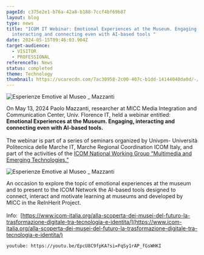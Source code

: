 ```yaml
---
pageId: c375e2e1-b76a-42a8-b188-7ccf4bf69b87
layout: blog
type: news
title: "ICOM IT Webinar: Emotional Experiences at the Museum. Engaging,
  interacting and connecting even with AI-based tools "
date: 2024-05-15T09:46:03.904Z
target-audience:
  - VISITOR
  - PROFESSIONAL
referenceTo: News
status: completed
theme: Technology
thumbnail: https://ucarecdn.com/7ac30958-2c00-407c-b1dd-14144040da0d/-/crop/456x496/38,10/-/preview/
---
```



![Esperienze Emotive al Museo _ Mazzanti](https://ucarecdn.com/649de358-d54b-482b-95d9-5576e56b9028/ "Esperienze Emotive al Museo _ Mazzanti")

On May 13, 2024 Paolo Mazzanti, researcher at MICC Media Integration and Communication Center, Univ. Florence IT, held a webinar entitled: **Emotional Experiences at the Museum. Engaging, interacting and connecting even with AI-based tools.** \
\
The webinar is part of a series of seminars organized by Univpm- Università Politecnica delle Marche IT, Marche Regional Coordination ICOM Italy, and part of the activities of the [ICOM National Working Group “Multimedia and Emerging Technologies."](https://www.icom-italia.org/gruppo-di-lavoro-multimedia-e-tecnologie-emergenti/)

![Esperienze Emotive al Museo _ Mazzanti](https://ucarecdn.com/b1303eca-dc8f-4438-be80-a5e041f14fc4/ "Esperienze Emotive al Museo _ Mazzanti")

An occasion to explore the topic of emotional experiences at the museum and to present to the ICOM Network the AI-based tools designed to connect, interact and motivate learning at museums and developed by MICC in the ReInHerit Project.\
\
Info:  [https://www.icom-italia.org/​alla-scoperta-dei-musei-del-​futuro-la-trasformazione-​digitale-tra-tecnologia-e-​identita/](https://www.icom-italia.org/alla-scoperta-dei-musei-del-futuro-la-trasformazione-digitale-tra-tecnologia-e-identita/)

`youtube: https://youtu.be/EpcU8C9fpKA?si=FqSy1rAP_fGsWHKI`
